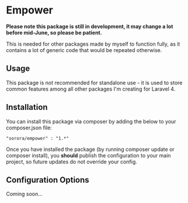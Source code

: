 Empower
=======

**Please note this package is still in development, it may change a lot before mid-June, so please be patient.**

This is needed for other packages made by myself to function fully, as it contains a lot of generic code that would be repeated otherwise.

## Usage

This package is not recommended for standalone use - it is used to store common features among all other packages I'm creating for Laravel 4.

## Installation

You can install this package via composer by adding the below to your composer.json file:

    "sorora/empower" : "1.*"

Once you have installed the package (by running composer update or composer install), you **should** publish the configuration to your main project, so future updates do not override your config.

## Configuration Options

Coming soon...